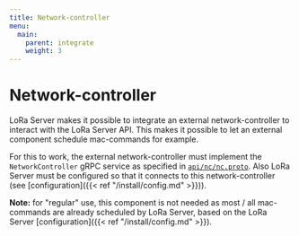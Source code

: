 ```yaml
---
title: Network-controller
menu:
  main:
    parent: integrate
    weight: 3
---
```


# Network-controller

LoRa Server makes it possible to integrate an external network-controller
to interact with the LoRa Server API. This makes it possible to let an external
component schedule mac-commands for example.

For this to work, the external network-controller must implement the
`NetworkController` gRPC service as specified in
[`api/nc/nc.proto`](https://github.com/brocaar/loraserver/blob/master/api/nc/nc.proto).
Also LoRa Server must be configured so that it connects to this network-controller
(see [configuration]({{< ref "/install/config.md" >}})).

**Note:** for "regular" use, this component is not needed as most / all
mac-commands are already scheduled by LoRa Server, based on the LoRa Server
[configuration]({{< ref "/install/config.md" >}}).
